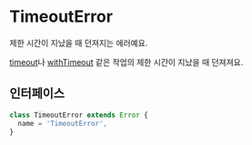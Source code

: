 # TimeoutError

제한 시간이 지났을 때 던져지는 에러예요.

[timeout](../promise/timeout.md)나 [withTimeout](../promise/withTimeout.md) 같은 작업의 제한 시간이 지났을 때 던져져요.

## 인터페이스

```typescript
class TimeoutError extends Error {
  name = 'TimeoutError',
}
```
